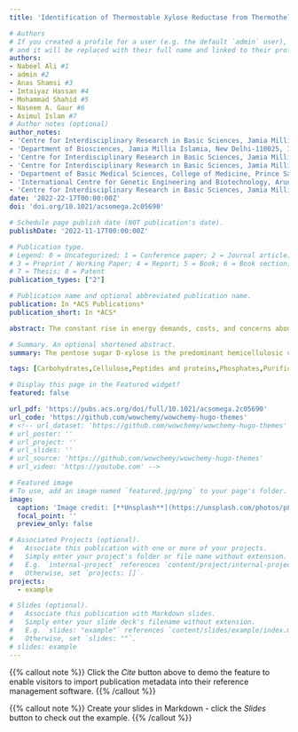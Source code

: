 ```yaml
---
title: 'Identification of Thermostable Xylose Reductase from Thermothelomyces thermophilus A Biochemical Characterization Approach to Meet Biofuel Challenges'

# Authors
# If you created a profile for a user (e.g. the default `admin` user), write the username (folder name) here
# and it will be replaced with their full name and linked to their profile.
authors:
- Nabeel Ali #1
- admin #2
- Anas Shamsi #3
- Imtaiyaz Hassan #4
- Mohammad Shahid #5
- Naseem A. Gaur #6
- Asimul Islam #7
# Author notes (optional)
author_notes:
- 'Centre for Interdisciplinary Research in Basic Sciences, Jamia Millia Islamia, New Delhi-110025, India' #1
- 'Department of Biosciences, Jamia Millia Islamia, New Delhi-110025, India' #2
- 'Centre for Interdisciplinary Research in Basic Sciences, Jamia Millia Islamia, New Delhi-110025, India' #3 
- 'Centre for Interdisciplinary Research in Basic Sciences, Jamia Millia Islamia, New Delhi-110025, India' #4
- 'Department of Basic Medical Sciences, College of Medicine, Prince Sattam bin Abdulaziz University,Kingdom of Saudi Arabia' #5
- 'International Centre for Genetic Engineering and Biotechnology, Aruna Asaf Ali Marg, New Delhi-110067, India' #6
- 'Centre for Interdisciplinary Research in Basic Sciences, Jamia Millia Islamia, New Delhi110025, India' #7
date: '2022-22-17T00:00:00Z'
doi: 'doi.org/10.1021/acsomega.2c05690'

# Schedule page publish date (NOT publication's date).
publishDate: '2022-11-17T00:00:00Z'

# Publication type.
# Legend: 0 = Uncategorized; 1 = Conference paper; 2 = Journal article;
# 3 = Preprint / Working Paper; 4 = Report; 5 = Book; 6 = Book section;
# 7 = Thesis; 8 = Patent
publication_types: ["2"]

# Publication name and optional abbreviated publication name.
publication: In *ACS Publications*
publication_short: In *ACS*

abstract: The constant rise in energy demands, costs, and concerns about global warming has created a demand for new renewable alternative fuels that can be produced sustainably. Lignocellulose biomass can act as an excellent energy source and various value-added compounds like xylitol. In this research study, we have explored the xylose reductase that was obtained from the genome of a thermophilic fungus Thermothelomyces thermophilus while searching for an enzyme to convert xylose to xylitol at higher temperatures. The recombinant thermostable TtXR histidine-tagged fusion protein was expressed in Escherichia coli and successfully purified for the first time. Further, it was characterized for its function and novel structure at varying temperatures and pH. The enzyme showed maximal activity at 7.0 pH and favored  d-xylose over other pentoses and hexoses. Biophysical approaches such as ultraviolet–visible (UV–visible), fluorescence spectrometry, and far-UV circular dichroism (CD) spectroscopy were used to investigate the structural integrity of pure TtXR. This research highlights the potential application of uncharacterized xylose reductase as an alternate source for the effective utilization of lignocellulose in fermentation industries at elevated temperatures. Moreover, this research would give environment-friendly and long-term value-added products, like xylitol, from lignocellulosic feedstock for both scientific and commercial purposes..

# Summary. An optional shortened abstract.
summary: The pentose sugar D-xylose is the predominant hemicellulosic compound, which comprises about one-third (25–35%) of the total carbohydrates present in the lignocellulosic biomass, which remains unutilized due to a lack of an optimized enzymatic method of xylose metabolism. Lignocellulose is renewable, and this low-cost carbohydrate is potentially attractive for producing useful chemicals (xylitol) and biofuel (bioethanol). The large-scale manufacturing of ethanol necessitates the efficient conversion of xylose from lignocellulosic feedstock. Thermostable organisms can be a potential source of thermostable enzymes for commercial and scientific interests. Therefore, T. thermophilus (a thermophile fungus) is explored as the alternative source of the thermostable enzyme xylose reductase. After heterologous expression in E. coli, purification of the native form of xylose reductase, which is thermostable, was done for the first time. Finally, the biochemical characterization of xylose reductase at different pH and temperature conditions was enumerated using various biophysical techniques. This study summarizes current information regarding yeast xylose reductases and the many ways used to provide an environmentally benign and long-term alternative source of XR for lignocellulose biomass consumption at higher temperatures in the fermentation sector. This study concludes that as far as its activity is concerned, xylose reductase works best around pH 7 and 45 °C. This information is very useful for industry as the temperature of fermenters containing heat-treated lignocellulose biomass is usually high and frequently affects the percentage yield of the final product.

tags: [Carbohydrates,Cellulose,Peptides and proteins,Phosphates,Purification]

# Display this page in the Featured widget?
featured: false

url_pdf: 'https://pubs.acs.org/doi/full/10.1021/acsomega.2c05690'
url_code: 'https://github.com/wowchemy/wowchemy-hugo-themes'
# <!-- url_dataset: 'https://github.com/wowchemy/wowchemy-hugo-themes'
# url_poster: ''
# url_project: ''
# url_slides: ''
# url_source: 'https://github.com/wowchemy/wowchemy-hugo-themes'
# url_video: 'https://youtube.com' -->

# Featured image
# To use, add an image named `featured.jpg/png` to your page's folder.
image:
  caption: 'Image credit: [**Unsplash**](https://unsplash.com/photos/pLCdAaMFLTE)'
  focal_point: ''
  preview_only: false

# Associated Projects (optional).
#   Associate this publication with one or more of your projects.
#   Simply enter your project's folder or file name without extension.
#   E.g. `internal-project` references `content/project/internal-project/index.md`.
#   Otherwise, set `projects: []`.
projects:
  - example

# Slides (optional).
#   Associate this publication with Markdown slides.
#   Simply enter your slide deck's filename without extension.
#   E.g. `slides: "example"` references `content/slides/example/index.md`.
#   Otherwise, set `slides: ""`.
# slides: example
---
```


{{% callout note %}}
Click the _Cite_ button above to demo the feature to enable visitors to import publication metadata into their reference management software.
{{% /callout %}}

{{% callout note %}}
Create your slides in Markdown - click the _Slides_ button to check out the example.
{{% /callout %}}

